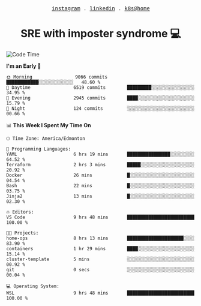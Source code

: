 <p align="center">
  <samp>
    <a href="https://www.instagram.com/lildrunkensmurf/">instagram</a> .
    <a href="https://www.linkedin.com/in/joryirving/">linkedin</a> .
    <a href="https://github.com/joryirving/home-ops">k8s@home</a>
  </samp>
</p>

<h1 align="center">
  SRE with imposter syndrome 💻
</h1>

<!--START_SECTION:waka-->
![Code Time](http://img.shields.io/badge/Code%20Time-197%20hrs%204%20mins-blue)

**I'm an Early 🐤** 

```text
🌞 Morning                9066 commits        ████████████░░░░░░░░░░░░░   48.60 % 
🌆 Daytime                6519 commits        █████████░░░░░░░░░░░░░░░░   34.95 % 
🌃 Evening                2945 commits        ████░░░░░░░░░░░░░░░░░░░░░   15.79 % 
🌙 Night                  124 commits         ░░░░░░░░░░░░░░░░░░░░░░░░░   00.66 % 
```


📊 **This Week I Spent My Time On** 

```text
🕑︎ Time Zone: America/Edmonton

💬 Programming Languages: 
YAML                     6 hrs 19 mins       ████████████████░░░░░░░░░   64.52 % 
Terraform                2 hrs 3 mins        █████░░░░░░░░░░░░░░░░░░░░   20.92 % 
Docker                   26 mins             █░░░░░░░░░░░░░░░░░░░░░░░░   04.54 % 
Bash                     22 mins             █░░░░░░░░░░░░░░░░░░░░░░░░   03.75 % 
Jinja2                   13 mins             █░░░░░░░░░░░░░░░░░░░░░░░░   02.30 % 

🔥 Editors: 
VS Code                  9 hrs 48 mins       █████████████████████████   100.00 % 

🐱‍💻 Projects: 
home-ops                 8 hrs 13 mins       █████████████████████░░░░   83.90 % 
containers               1 hr 29 mins        ████░░░░░░░░░░░░░░░░░░░░░   15.14 % 
cluster-template         5 mins              ░░░░░░░░░░░░░░░░░░░░░░░░░   00.92 % 
git                      0 secs              ░░░░░░░░░░░░░░░░░░░░░░░░░   00.04 % 

💻 Operating System: 
WSL                      9 hrs 48 mins       █████████████████████████   100.00 % 
```


<!--END_SECTION:waka-->
